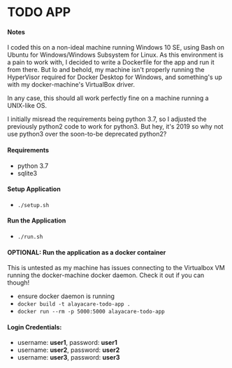 TODO APP
===========================

#### Notes
I coded this on a non-ideal machine running Windows 10 SE, 
using Bash on Ubuntu for Windows/Windows Subsystem for Linux.
As this environment is a pain to work with, I decided to write a Dockerfile
for the app and run it from there. But lo and behold, my machine isn't properly running
the HyperVisor required for Docker Desktop for Windows, and something's up with
my docker-machine's VirtualBox driver.

In any case, this should all work perfectly fine on a machine running a UNIX-like OS.

I initially misread the requirements being python 3.7, so I adjusted the previously
python2 code to work for python3. But hey, it's 2019 so why not use python3 over the
soon-to-be deprecated python2?

#### Requirements
* python 3.7
* sqlite3

#### Setup Application
* `./setup.sh`

#### Run the Application
* `./run.sh`

#### OPTIONAL: Run the application as a docker container
This is untested as my machine has issues connecting to the Virtualbox VM running
the docker-machine docker daemon. Check it out if you can though!
* ensure docker daemon is running
* `docker build -t alayacare-todo-app .`
* `docker run --rm -p 5000:5000 alayacare-todo-app`

#### Login Credentials:
* username: **user1**,  password: **user1**
* username: **user2**,  password: **user2**
* username: **user3**,  password: **user3**
